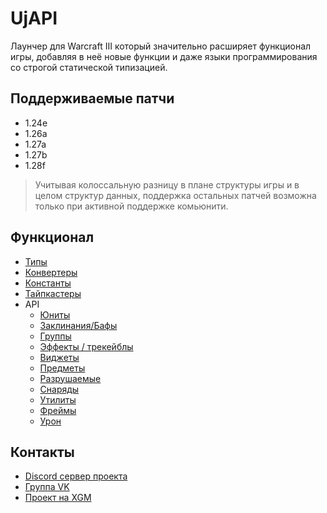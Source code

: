 # UjAPI

Лаунчер для Warcraft III который значительно расширяет функционал игры, добавляя в неё новые функции и даже языки
программирования со строгой статической типизацией.

## Поддерживаемые патчи

- 1.24e
- 1.26a
- 1.27a
- 1.27b
- 1.28f

> Учитывая колоссальную разницу в плане структуры игры и в целом структур данных, поддержка остальных патчей возможна
> только при активной поддержке комьюнити.

## Функционал

- [Типы](https://xgm.guru/p/ujapi/ujapi-newhandles)
- [Конвертеры](https://xgm.guru/p/ujapi/ujapi-converters)
- [Константы](https://xgm.guru/p/ujapi/ujapi-constants)
- [Тайпкастеры](https://xgm.guru/p/ujapi/ujapi-typecasters)
- API
    - [Юниты](https://xgm.guru/p/ujapi/ujapi-unit-api)
    - [Заклинания/Бафы](https://xgm.guru/p/ujapi/ujapi-ability-api)
    - [Группы](https://xgm.guru/p/ujapi/ujapi-group-api)
    - [Эффекты / трекейблы](https://xgm.guru/p/ujapi/ujapi-effect-trackable-api)
    - [Виджеты](https://xgm.guru/p/ujapi/ujapi-widget-api)
    - [Предметы](https://xgm.guru/p/ujapi/ujapi-item-api)
    - [Разрушаемые](https://xgm.guru/p/ujapi/ujapi-destructable-api)
    - [Снаряды](https://xgm.guru/p/ujapi/ujapi-projectile-api)
    - [Утилиты](https://xgm.guru/p/ujapi/ujapi-utility-api)
    - [Фреймы](https://xgm.guru/p/ujapi/ujapi-frame-api)
    - [Урон](https://xgm.guru/p/ujapi/ujapi-damage-api)

## Контакты

- [Discord сервер проекта](https://discord.com/invite/mpvASEcujC)
- [Группа VK](https://vk.com/unryzeworkshop)
- [Проект на XGM](https://xgm.guru/p/ujapi)
